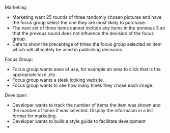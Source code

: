 Marketing:

- Marketing want 25 rounds of three randomly chosen pictures and have the focus group select the one they are most likely to purchase.
- The next set of three items cannot include any items in the previous 3 so that the prevous round does not influence the decision of the focus group.
- Data to show the precentage of times the focus group selected an item which will ultimately be used in publishing decisions.

Focus Group:

- Focus group wants ease of use, for example an area to click that is the appropriate size ,etc.
- Focus group wants a sleek looking website.
- Focus group wants to see how many times they chose each image.

Developer:

- Developer wants to track the number of items the item was shown and the number of times it was selected.  Display the informaion in a list format for marketing.
- Developer wants to build a style guide to facilitate development
-



